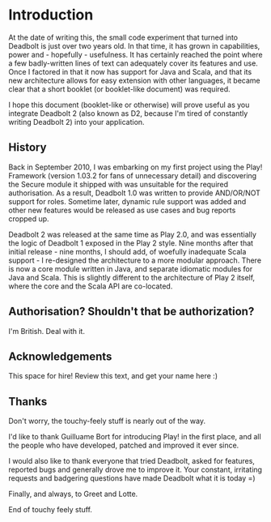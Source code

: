 # Introduction #
At the date of writing this, the small code experiment that turned into Deadbolt is just over two years old.  In that time, it has grown in capabilities, power and - hopefully - usefulness.  It has certainly reached the point where a few badly-written lines of text can adequately cover its features and use.  Once I factored in that it now has support for Java and Scala, and that its new architecture allows for easy extension with other languages, it became clear that a short booklet (or booklet-like document) was required.

I hope this document (booklet-like or otherwise) will prove useful as you integrate Deadbolt 2 (also known as D2, because I'm tired of constantly writing Deadbolt 2) into your application.

## History ##
Back in September 2010, I was embarking on my first project using the Play! Framework (version 1.03.2 for fans of unnecessary detail) and discovering the Secure module it shipped with was unsuitable for the required authorisation.  As a result, Deadbolt 1.0 was written to provide AND/OR/NOT support for roles.  Sometime later, dynamic rule support was added and other new features would be released as use cases and bug reports cropped up.

Deadbolt 2 was released at the same time as Play 2.0, and was essentially the logic of Deadbolt 1 exposed in the Play 2 style.  Nine months after that initial release - nine months, I should add, of woefully inadequate Scala support - I re-designed the architecture to a more modular approach.  There is now a core module written in Java, and separate idiomatic modules for Java and Scala.  This is slightly different to the architecture of Play 2 itself, where the core and the Scala API are co-located.

## Authorisation? Shouldn't that be authorization? ##
I'm British.  Deal with it.

## Acknowledgements ##
This space for hire!  Review this text, and get your name here :)

## Thanks ##
Don't worry, the touchy-feely stuff is nearly out of the way.

I'd like to thank Guilluame Bort for introducing Play! in the first place, and all the people who have developed, patched and improved it ever since.

I would also like to thank everyone that tried Deadbolt, asked for features, reported bugs and generally drove me to improve it.  Your constant, irritating requests and badgering questions have made Deadbolt what it is today =)

Finally, and always, to Greet and Lotte.

End of touchy feely stuff.